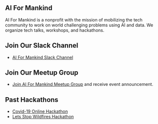 ## AI For Mankind

AI For Mankind is a nonprofit with the mission of mobilizing the tech community to work on world challenging problems using AI and data. We organize tech talks, workshops, and hackathons.

## Join Our Slack Channel
- [AI For Mankind Slack Channel](https://tinyurl.com/vch2z68)

## Join Our Meetup Group
- [Join AI For Mankind Meetup Group](https://www.meetup.com/AI-for-Mankind/) and receive event announcement.

## Past Hackathons
- [Covid-19 Online Hackathon](https://aiformankind.github.io/covid-19-hackathon/)
- [Lets Stop Wildfires Hackathon](https://aiformankind.github.io/lets-stop-wildfires-hackathon/)

